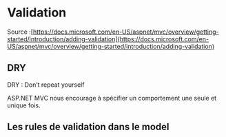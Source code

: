 # Validation

Source :[https://docs.microsoft.com/en-US/aspnet/mvc/overview/getting-started/introduction/adding-validation](https://docs.microsoft.com/en-US/aspnet/mvc/overview/getting-started/introduction/adding-validation)

## DRY

DRY : Don’t repeat yourself

ASP.NET MVC nous encourage à spécifier un comportement une seule et unique fois.

## Les rules de validation dans le model



